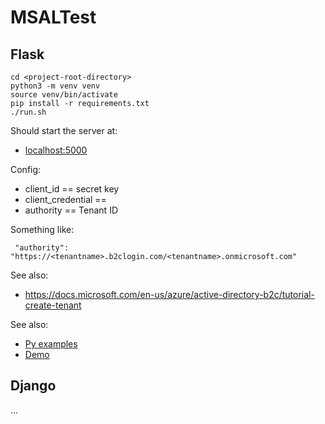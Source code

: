 # MSALTest

## Flask

    cd <project-root-directory>
    python3 -m venv venv
    source venv/bin/activate
    pip install -r requirements.txt
    ./run.sh
    
Should start the server at:

 * [localhost:5000](https://127.0.0.1:5000)

 Config:


 * client_id == secret key
 * client_credential == 
 * authority == Tenant ID
 
 Something like:
 
 
     "authority": "https://<tenantname>.b2clogin.com/<tenantname>.onmicrosoft.com"
 
 See also:
 
  * https://docs.microsoft.com/en-us/azure/active-directory-b2c/tutorial-create-tenant


See also:

 * [Py examples](https://github.com/Azure-Samples/ms-identity-python-samples-common)
 * [Demo](https://github.com/azure-samples/ms-identity-b2c-python-flask-webapp-authentication)


## Django

...
